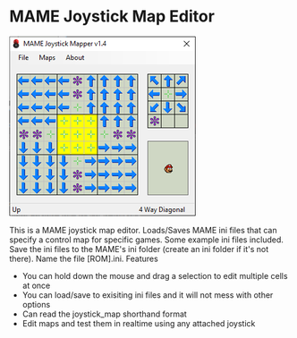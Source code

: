 # MAME Joystick Map Editor

![](/images/mamejoymap.png)

This is a MAME joystick map editor. Loads/Saves MAME ini files that can specify a control map for specific games. Some example ini files included. Save the ini files to the MAME\'s ini folder (create an ini folder if it\'s not there). Name the file [ROM].ini.
Features

- You can hold down the mouse and drag a selection to edit multiple cells at once
- You can load/save to exisiting ini files and it will not mess with other options
- Can read the joystick_map shorthand format
- Edit maps and test them in realtime using any attached joystick
